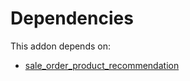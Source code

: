 # Dependencies

This addon depends on:

- [sale_order_product_recommendation](../../../../odoo-bringout-oca-sale-workflow-sale_order_product_recommendation)
